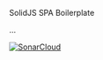 SolidJS SPA Boilerplate

...

[![SonarCloud](https://sonarcloud.io/images/project_badges/sonarcloud-white.svg)](https://sonarcloud.io/summary/new_code?id=Miskamyasa_solid)
